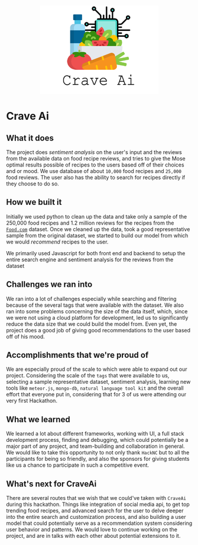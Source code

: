 <p align="center"> 
<img src="./Website%20Design/Logo.png" height="240" width="320">
</p>

# Crave Ai

## What it does
The project does *sentiment analysis* on the user's input and the reviews from the available data on food recipe reviews, and tries to give the Mose optimal results possible of recipes to the users based off of their choices and or mood.  We use database of about `10,000` food recipes and `25,000` food reviews. The user also has the ability to search for recipes directly if they choose to do so. 

## How we built it

Initially we used python to clean up the data and take only a sample of the 250,000 food recipes and 1.2 million reviews for the recipes from the [`Food.com`](https://www.kaggle.com/shuyangli94/food-com-recipes-and-user-interactions) dataset. Once we cleaned up the data, took a good representative sample from the original dataset, we started to build our model from which we would *recommend* recipes to the user. 

We primarily used Javascript for both front end and backend to setup the entire search engine and sentiment analysis for the reviews from the dataset

## Challenges we ran into
We ran into a lot of challenges especially while searching and filtering because of the several tags that were available with the dataset. We also ran into some problems concerning the size of the data itself, which, since we were not using a cloud platform for development, led us to significantly reduce the data size that we could build the model from. Even yet, the project does a good job of giving good recommendations to the user based off of his mood.

## Accomplishments that we're proud of
We are especially proud of the scale to which were able to expand out our project. Considering the scale of the `tags` that were available to us, selecting a sample representative dataset, sentiment analysis, learning new tools like `meteor.js`, `mongo-db`, `natural language tool kit` and the overall effort that everyone put in, considering that for 3 of us were attending our very first Hackathon. 

## What we learned
We learned a lot about different frameworks, working with UI, a full stack development process, finding and debugging, which could potentially be a major part of any project, and team-building and collaboration in general. We would like to take this opportunity to not only thank `HackNC` but to all the participants for being so friendly, and also the sponsors for giving students like us a chance to participate in such a competitive event.

## What's next for CraveAi
There are several routes that we wish that we could've taken with `CraveAi` during this hackathon. Things like integration of social media api, to get top trending food recipes, and advanced search for the user to delve deeper into the entire search and customization process, and also building a user model that could potentially serve as a recommendation system considering user behavior and patterns. We would love to continue working on the project, and are in talks with each other about potential extensions to it. 
